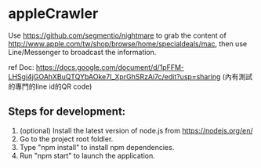 # appleCrawler

Use https://github.com/segmentio/nightmare to grab the content of http://www.apple.com/tw/shop/browse/home/specialdeals/mac, then use Line/Messenger to broadcast the information.

ref Doc: https://docs.google.com/document/d/1pFFM-LHSgi4jGOAhXBuQTQYbAOke7I_XprGhSRzAi7c/edit?usp=sharing (內有測試的專門的line id的QR code)

## Steps for development:

1. (optional) Install the latest version of node.js from https://nodejs.org/en/
2. Go to the project root foldler.
3. Type "npm install" to install npm dependencies.
4. Run "npm start" to launch the application.
